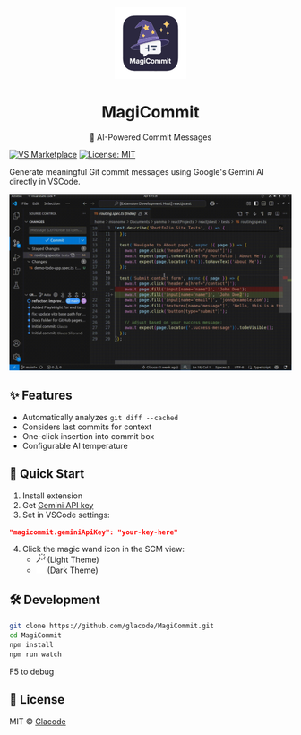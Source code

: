 <div align="center">
  <img src="resources/mage-hat.png" width="128" alt="MagiCommit Logo">
  <h1>MagiCommit</h1>
  <p>🧙 AI-Powered Commit Messages </p>
</div>

[![VS Marketplace](https://img.shields.io/visual-studio-marketplace/v/glacode.magicommit?label=Marketplace&logo=visual-studio-code)](https://marketplace.visualstudio.com/items?itemName=glacode.magicommit)
[![License: MIT](https://img.shields.io/badge/License-MIT-blue.svg)](LICENSE)

Generate meaningful Git commit messages using Google's Gemini AI directly in VSCode.

![Demo GIF](resources/demo.gif)

## ✨ Features
- Automatically analyzes `git diff --cached`
- Considers last commits for context
- One-click insertion into commit box
- Configurable AI temperature

## 🚀 Quick Start
1. Install extension
2. Get [Gemini API key](https://ai.google.dev/)
3. Set in VSCode settings:
```json
"magicommit.geminiApiKey": "your-key-here"
```
4. Click the magic wand icon in the SCM view:
   - <img src="resources/light/wand.svg" width="16" alt="MagiCommit Logo"> (Light Theme)
   - <img src="resources/dark/wand.svg" width="16" alt="MagiCommit Logo"> (Dark Theme)

## 🛠 Development
```bash
git clone https://github.com/glacode/MagiCommit.git
cd MagiCommit
npm install
npm run watch
```
F5 to debug

## 📜 License
MIT © [Glacode](https://github.com/glacode)